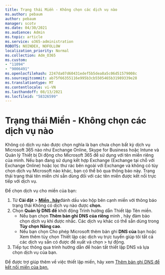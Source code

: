 ```yaml
---
title: Trạng thái Miền - Không chọn các dịch vụ nào
ms.author: pebaum
author: pebaum
manager: scotv
ms.date: 04/30/2021
ms.audience: Admin
ms.topic: article
ms.service: o365-administration
ROBOTS: NOINDEX, NOFOLLOW
localization_priority: Normal
ms.collection: Adm_O365
ms.custom:
- "11094"
- "9006491"
ms.openlocfilehash: 2247da07d60431edef5b5dea8a5c06d51579008c
ms.sourcegitcommit: ab75f66355116e995b3cb5505465b31989339e28
ms.translationtype: MT
ms.contentlocale: vi-VN
ms.lasthandoff: 08/13/2021
ms.locfileid: "58326599"
---
```

# <a name="domain-status---no-services-selected"></a>Trạng thái Miền - Không chọn các dịch vụ nào

 Không có dịch vụ nào được chọn nghĩa là bạn chưa chọn bất kỳ dịch vụ Microsoft 365 nào như Exchange Online, Skype for Business hoặc Intune và Quản lý Thiết bị Di động cho Microsoft 365 để sử dụng với tên miền riêng của mình. Nếu bạn đang sử dụng kết hợp Exchange (Exchange tại chỗ với Exchange Online) hoặc lọc thư rác bên ngoài với Exchange và không có tùy chọn dịch vụ Microsoft nào khác, bạn có thể bỏ qua thông báo này. Trạng thái trạng thái tên miền chỉ sẵn dùng đối với các tên miền được kết nối trực tiếp với dịch vụ.

Để chọn dịch vụ cho miền của bạn:

1. Từ **Cài đặt**  >  [**Miền , hãy**](https://admin.microsoft.com/Adminportal/Home)đánh dấu vào hộp bên cạnh miền với thông báo trạng thái Không có dịch vụ nào được **chọn.**
1. Chọn **Quản lý DNS để** khởi động Trình hướng dẫn Thiết lập Tên miền.
    - Nếu bạn chọn **Thêm bản ghi DNS của riêng** mình , hãy đảm bảo chọn dịch vụ khi được nhắc. Các dịch vụ khác có thể sẵn dùng trong **Tùy chọn Nâng cao**.
    - Nếu bạn chọn Cho phép Microsoft thêm bản ghi **DNS của** bạn hoặc Xem thêm tùy chọn Thiết lập các dịch vụ trực tuyến giúp tôi tất cả các dịch vụ sẵn có được đề xuất và chọn  >   tự động.
1. Tiếp tục thông qua trình hướng dẫn để hoàn tất thiết lập DNS và lựa chọn dịch vụ của bạn.
 
Để được trợ giúp thêm về việc thiết lập miền, hãy xem [Thêm bản ghi DNS để kết nối miền của bạn.](https://docs.microsoft.com/microsoft-365/admin/get-help-with-domains/create-dns-records-at-any-dns-hosting-provider)

